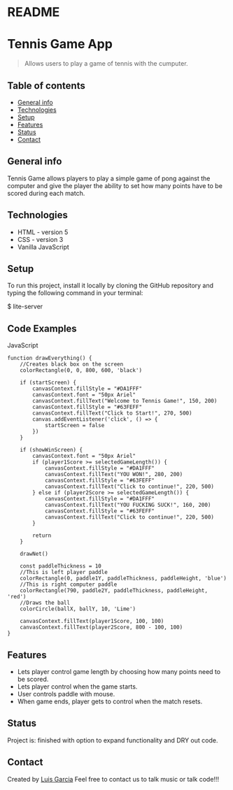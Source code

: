# README

# Tennis Game App

> Allows users to play a game of tennis with the cumputer.

## Table of contents

- [General info](#general-info)
- [Technologies](#technologies)
- [Setup](#setup)
- [Features](#features)
- [Status](#status)
- [Contact](#contact)


## General info

Tennis Game allows players to play a simple game of pong against the computer and give the player
the ability to set how many points have to be scored during each match. 

## Technologies

- HTML - version 5
- CSS - version 3 
- Vanilla JavaScript 

## Setup

To run this project, install it locally by cloning the GitHub repository and 
typing the following command in your terminal:

$ lite-server

## Code Examples

JavaScript 

```
function drawEverything() {
    //Creates black box on the screen
    colorRectangle(0, 0, 800, 600, 'black')

    if (startScreen) {
        canvasContext.fillStyle = "#DA1FFF"
        canvasContext.font = "50px Ariel"
        canvasContext.fillText("Welcome to Tennis Game!", 150, 200)
        canvasContext.fillStyle = "#63FEFF"
        canvasContext.fillText("Click to Start!", 270, 500)
        canvas.addEventListener('click', () => {
            startScreen = false
        })
    }

    if (showWinScreen) {
        canvasContext.font = "50px Ariel"
        if (player1Score >= selectedGameLength()) {
            canvasContext.fillStyle = "#DA1FFF"
            canvasContext.fillText("YOU WON!", 280, 200)
            canvasContext.fillStyle = "#63FEFF"
            canvasContext.fillText("Click to continue!", 220, 500)
        } else if (player2Score >= selectedGameLength()) {
            canvasContext.fillStyle = "#DA1FFF"
            canvasContext.fillText("YOU FUCKING SUCK!", 160, 200)
            canvasContext.fillStyle = "#63FEFF"
            canvasContext.fillText("Click to continue!", 220, 500)
        }

        return
    }

    drawNet()

    const paddleThickness = 10
    //This is left player paddle
    colorRectangle(0, paddle1Y, paddleThickness, paddleHeight, 'blue')
    //This is right computer paddle
    colorRectangle(790, paddle2Y, paddleThickness, paddleHeight, 'red')
    //Draws the ball
    colorCircle(ballX, ballY, 10, 'Lime')

    canvasContext.fillText(player1Score, 100, 100)
    canvasContext.fillText(player2Score, 800 - 100, 100)
}

```

## Features

- Lets player control game length by choosing how many points need to be scored.
- Lets player control when the game starts.
- User controls paddle with mouse.
- When game ends, player gets to control when the match resets.

## Status

Project is: finished with option to expand functionality and DRY out code.


## Contact

Created by [Luis Garcia](https://www.linkedin.com/in/luis-garcia-83178b1b4/)
Feel free to contact us to talk music or talk code!!! 